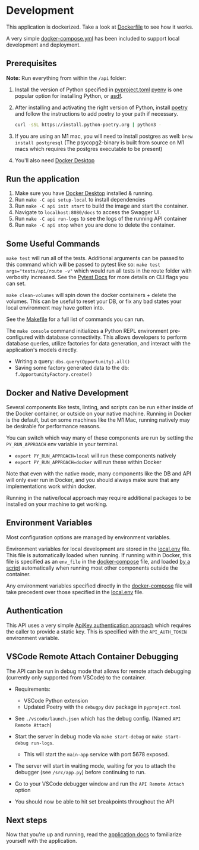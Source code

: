 # Development

This application is dockerized. Take a look at [Dockerfile](../../api/Dockerfile) to see how it works.

A very simple [docker-compose.yml](../../docker-compose.yml) has been included to support local development and deployment.

## Prerequisites

**Note:** Run everything from within the `/api` folder:

1. Install the version of Python specified in [pyproject.toml](../../api/pyproject.toml)
   [pyenv](https://github.com/pyenv/pyenv#installation) is one popular option for installing Python,
   or [asdf](https://asdf-vm.com/).

2. After installing and activating the right version of Python, install
   [poetry](https://python-poetry.org/docs/#installation) and follow the instructions to add poetry to your path if necessary.

   ```bash
   curl -sSL https://install.python-poetry.org | python3 -
   ```

3. If you are using an M1 mac, you will need to install postgres as well: `brew install postgresql` (The psycopg2-binary is built from source on M1 macs which requires the postgres executable to be present)

4. You'll also need [Docker Desktop](https://www.docker.com/products/docker-desktop/)

## Run the application

1. Make sure you have [Docker Desktop](https://www.docker.com/products/docker-desktop/) installed & running.
2. Run `make -C api setup-local` to install dependencies
3. Run `make -C api init start` to build the image and start the container.
4. Navigate to `localhost:8080/docs` to access the Swagger UI.
5. Run `make -C api run-logs` to see the logs of the running API container
6. Run `make -C api stop` when you are done to delete the container.

## Some Useful Commands

`make test` will run all of the tests. Additional arguments can be passed to this command which will be passed to pytest like so: `make test args="tests/api/route -v"` which would run all tests in the route folder with verbosity increased. See the [Pytest Docs](https://docs.pytest.org/en/7.1.x/reference/reference.html#command-line-flags) for more details on CLI flags you can set.

`make clean-volumes` will spin down the docker containers + delete the volumes. This can be useful to reset your DB, or fix any bad states your local environment may have gotten into.

See the [Makefile](../../api/Makefile) for a full list of commands you can run.

The `make console` command initializes a Python REPL environment pre-configured with database connectivity. This allows developers to perform database queries, utilize factories for data generation, and interact with the application's models directly.
- Writing a query: `dbs.query(Opportunity).all()`
- Saving some factory generated data to the db: `f.OpportunityFactory.create()`

## Docker and Native Development

Several components like tests, linting, and scripts can be run either inside of the Docker container, or outside on your native machine.
Running in Docker is the default, but on some machines like the M1 Mac, running natively may be desirable for performance reasons.

You can switch which way many of these components are run by setting the `PY_RUN_APPROACH` env variable in your terminal.

* `export PY_RUN_APPROACH=local` will run these components natively
* `export PY_RUN_APPROACH=docker` will run these within Docker

Note that even with the native mode, many components like the DB and API will only ever run in Docker, and you should always make sure that any implementations work within docker.

Running in the native/local approach may require additional packages to be installed on your machine to get working.

## Environment Variables

Most configuration options are managed by environment variables.

Environment variables for local development are stored in the [local.env](../../api/local.env) file. This file is automatically loaded when running. If running within Docker, this file is specified as an `env_file` in the [docker-compose](../../docker-compose.yml) file, and loaded [by a script](../../api/src/util/local.py) automatically when running most other components outside the container.

Any environment variables specified directly in the [docker-compose](../../docker-compose.yml) file will take precedent over those specified in the [local.env](../../api/local.env) file.

## Authentication

This API uses a very simple [ApiKey authentication approach](https://apiflask.com/authentication/#use-external-authentication-library) which requires the caller to provide a static key. This is specified with the `API_AUTH_TOKEN` environment variable.

## VSCode Remote Attach Container Debugging

The API can be run in debug mode that allows for remote attach debugging (currently only supported from VSCode) to the container.

- Requirements:

  - VSCode Python extension
  - Updated Poetry with the `debugpy` dev package in `pyproject.toml`

- See `./vscode/launch.json` which has the debug config. (Named `API Remote Attach`)

- Start the server in debug mode via `make start-debug` or `make start-debug run-logs`.
    - This will start the `main-app` service with port 5678 exposed.

- The server will start in waiting mode, waiting for you to attach the debugger (see `/src/app.py`) before continuing to run.

- Go to your VSCode debugger window and run the `API Remote Attach` option

- You should now be able to hit set breakpoints throughout the API



## Next steps

Now that you're up and running, read the [application docs](../../api/README.md) to familiarize yourself with the application.
